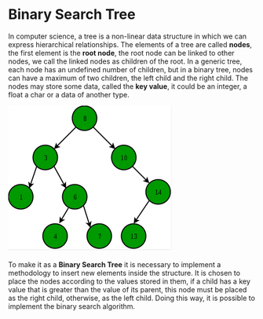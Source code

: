 # Binary Search Tree
In computer science, a tree is a non-linear data structure in which we can express hierarchical relationships. The elements of a tree are called **nodes**, the first element is the **root node**, the root node can be linked to other nodes, we call the linked nodes as children of the root. In a generic tree, each node has an undefined number of children, but in a binary tree, nodes can have a maximum of two children, the left child and the right child. The nodes may store some data, called the **key value**, it could be an integer, a float a char or a data of another type.

![Binary Tree example](binaryTree.png "Binary Tree")

To make it as a **Binary Search Tree** it is necessary to implement a methodology to insert new elements inside the structure. It is chosen to place the nodes according to the values ​​stored in them, if a child has a key value that is greater than the value of its parent, this node must be placed as the right child, otherwise, as the left child.  Doing this way, it is possible to implement the binary search algorithm.


